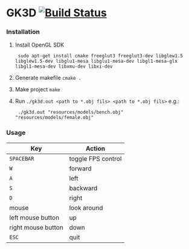 GK3D [![Build Status](https://travis-ci.org/janisz/gk3d.svg?branch=master)](https://travis-ci.org/janisz/gk3d)
=======

### Installation

1. Install OpenGL SDK

        sudo apt-get install cmake freeglut3 freeglut3-dev libglew1.5 libglew1.5-dev libglu1-mesa libglu1-mesa-dev libgl1-mesa-glx libgl1-mesa-dev libxmu-dev libxi-dev
  
2. Generate makefile `cmake .`
3. Make project `make`
4. Run `./gk3d.out <path to *.obj fils> <path to *.obj fils>` e.g.:

        ./gk3d.out "resources/models/bench.obj" "resources/models/female.obj"


### Usage

| Key                | Action             |
|--------------------|--------            |
|`SPACEBAR`          | toggle FPS control |
|`W`                 | forward            |
|`A`                 | left               |
|`S`                 | backward           |
|`D`                 | right              |
| mouse              | look around        |
| left mouse button  | up                 |
| right mouse button | down               |
|`ESC`               |  quit              |
